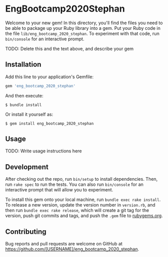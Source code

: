 # EngBootcamp2020Stephan

Welcome to your new gem! In this directory, you'll find the files you need to be able to package up your Ruby library into a gem. Put your Ruby code in the file `lib/eng_bootcamp_2020_stephan`. To experiment with that code, run `bin/console` for an interactive prompt.

TODO: Delete this and the text above, and describe your gem

## Installation

Add this line to your application's Gemfile:

```ruby
gem 'eng_bootcamp_2020_stephan'
```

And then execute:

    $ bundle install

Or install it yourself as:

    $ gem install eng_bootcamp_2020_stephan

## Usage

TODO: Write usage instructions here

## Development

After checking out the repo, run `bin/setup` to install dependencies. Then, run `rake spec` to run the tests. You can also run `bin/console` for an interactive prompt that will allow you to experiment.

To install this gem onto your local machine, run `bundle exec rake install`. To release a new version, update the version number in `version.rb`, and then run `bundle exec rake release`, which will create a git tag for the version, push git commits and tags, and push the `.gem` file to [rubygems.org](https://rubygems.org).

## Contributing

Bug reports and pull requests are welcome on GitHub at https://github.com/[USERNAME]/eng_bootcamp_2020_stephan.


